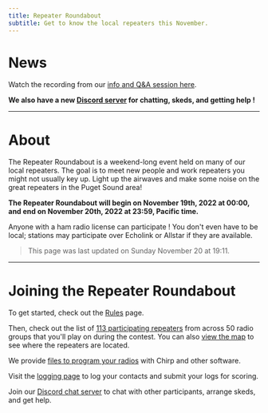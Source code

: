 ```yaml
---
title: Repeater Roundabout
subtitle: Get to know the local repeaters this November.
---
```


# News

Watch the recording from our [info and Q&A session here](https://youtu.be/XSwAS7nX8os). 

**We also have a new [Discord server](https://discord.gg/Hss7YNRj) for chatting, skeds, and getting help !**

---

# About

The Repeater Roundabout is a weekend-long event held on many of our local repeaters. The goal is to meet new people and work repeaters you might not usually key up. Light up the airwaves and make some noise on the great repeaters in the Puget Sound area!

**The Repeater Roundabout will begin on November 19th, 2022 at 00:00, and end on November 20th, 2022 at 23:59, Pacific time.**

Anyone with a ham radio license can participate ! You don't even have to be local; stations may participate over Echolink or Allstar if they are available.

> This page was last updated on Sunday November 20 at 19:11.

---


# Joining the Repeater Roundabout

To get started, check out the [Rules](./rules) page. 

Then, check out the list of [113 participating repeaters](./repeaters) from across 50 radio groups that you'll play on during the contest. You can also [view the map](./map) to see where the repeaters are located.

We provide [files to program your radios](./files) with Chirp and other software.

Visit the [logging page](./logging) to log your contacts and submit your logs for scoring.

Join our [Discord chat server](https://discord.gg/Hss7YNRj) to chat with other participants, arrange skeds, and get help.

